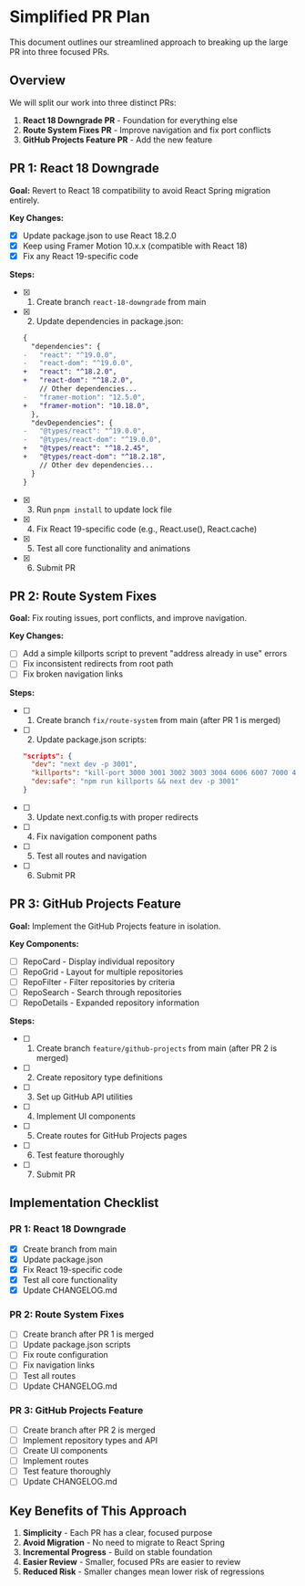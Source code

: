 # Simplified PR Plan

This document outlines our streamlined approach to breaking up the large PR into three focused PRs.

## Overview

We will split our work into three distinct PRs:

1. **React 18 Downgrade PR** - Foundation for everything else
2. **Route System Fixes PR** - Improve navigation and fix port conflicts
3. **GitHub Projects Feature PR** - Add the new feature

## PR 1: React 18 Downgrade

**Goal:** Revert to React 18 compatibility to avoid React Spring migration entirely.

**Key Changes:**

- [x] Update package.json to use React 18.2.0
- [x] Keep using Framer Motion 10.x.x (compatible with React 18)
- [x] Fix any React 19-specific code

**Steps:**

- [x] 1. Create branch `react-18-downgrade` from main
- [x] 2. Update dependencies in package.json:

   ```diff
   {
     "dependencies": {
   -   "react": "^19.0.0",
   -   "react-dom": "^19.0.0",
   +   "react": "^18.2.0",
   +   "react-dom": "^18.2.0",
       // Other dependencies...
   -   "framer-motion": "12.5.0",
   +   "framer-motion": "10.18.0",
     },
     "devDependencies": {
   -   "@types/react": "^19.0.0",
   -   "@types/react-dom": "^19.0.0",
   +   "@types/react": "^18.2.45",
   +   "@types/react-dom": "^18.2.18",
       // Other dev dependencies...
     }
   }
   ```

- [x] 3. Run `pnpm install` to update lock file
- [x] 4. Fix React 19-specific code (e.g., React.use(), React.cache)
- [x] 5. Test all core functionality and animations
- [x] 6. Submit PR

## PR 2: Route System Fixes

**Goal:** Fix routing issues, port conflicts, and improve navigation.

**Key Changes:**

- [ ] Add a simple killports script to prevent "address already in use" errors
- [ ] Fix inconsistent redirects from root path
- [ ] Fix broken navigation links

**Steps:**

- [ ] 1. Create branch `fix/route-system` from main (after PR 1 is merged)
- [ ] 2. Update package.json scripts:

   ```json
   "scripts": {
     "dev": "next dev -p 3001",
     "killports": "kill-port 3000 3001 3002 3003 3004 6006 6007 7000 4000 || true",
     "dev:safe": "npm run killports && next dev -p 3001"
   }
   ```

- [ ] 3. Update next.config.ts with proper redirects
- [ ] 4. Fix navigation component paths
- [ ] 5. Test all routes and navigation
- [ ] 6. Submit PR

## PR 3: GitHub Projects Feature

**Goal:** Implement the GitHub Projects feature in isolation.

**Key Components:**

- [ ] RepoCard - Display individual repository
- [ ] RepoGrid - Layout for multiple repositories
- [ ] RepoFilter - Filter repositories by criteria
- [ ] RepoSearch - Search through repositories
- [ ] RepoDetails - Expanded repository information

**Steps:**

- [ ] 1. Create branch `feature/github-projects` from main (after PR 2 is merged)
- [ ] 2. Create repository type definitions
- [ ] 3. Set up GitHub API utilities
- [ ] 4. Implement UI components
- [ ] 5. Create routes for GitHub Projects pages
- [ ] 6. Test feature thoroughly
- [ ] 7. Submit PR

## Implementation Checklist

### PR 1: React 18 Downgrade

- [x] Create branch from main
- [x] Update package.json
- [x] Fix React 19-specific code
- [x] Test all core functionality
- [x] Update CHANGELOG.md

### PR 2: Route System Fixes

- [ ] Create branch after PR 1 is merged
- [ ] Update package.json scripts
- [ ] Fix route configuration
- [ ] Fix navigation links
- [ ] Test all routes
- [ ] Update CHANGELOG.md

### PR 3: GitHub Projects Feature

- [ ] Create branch after PR 2 is merged
- [ ] Implement repository types and API
- [ ] Create UI components
- [ ] Implement routes
- [ ] Test feature thoroughly
- [ ] Update CHANGELOG.md

## Key Benefits of This Approach

1. **Simplicity** - Each PR has a clear, focused purpose
2. **Avoid Migration** - No need to migrate to React Spring
3. **Incremental Progress** - Build on stable foundation
4. **Easier Review** - Smaller, focused PRs are easier to review
5. **Reduced Risk** - Smaller changes mean lower risk of regressions
